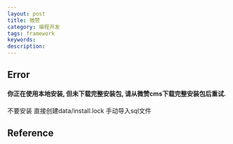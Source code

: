 ```yaml
---
layout: post
title: 微赞
category: 编程开发
tags: framework
keywords: 
description: 
---
```


## Error

#### 你正在使用本地安装, 但未下载完整安装包, 请从微赞cms下载完整安装包后重试.

不要安装 直接创建data/install.lock 手动导入sql文件

## Reference

